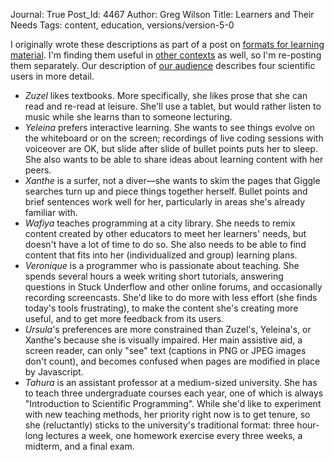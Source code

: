 Journal: True
Post_Id: 4467
Author: Greg Wilson
Title: Learners and Their Needs
Tags: content, education, versions/version-5-0

<p>I originally wrote these descriptions as part of a post on <a href="{{root_path}}/blog/2012/01/never-mind-the-content-what-about-the-format.html">formats for learning material</a>. I'm finding them useful in <a href="{{root_path}}/blog/2012/01/terminology.html">other contexts</a> as well, so I'm re-posting them separately. Our description of <a href="{{root_path}}/about/audience.html">our audience</a> describes four scientific users in more detail.</p>
<ul>
<li><em>Zuzel</em> likes textbooks. More specifically, she likes prose that she can read and re-read at leisure. She'll use a tablet, but would rather listen to music while she learns than to someone lecturing.</li>
<li><em>Yeleina</em> prefers interactive learning. She wants to see things evolve on the whiteboard or on the screen; recordings of live coding sessions with voiceover are OK, but slide after slide of bullet points puts her to sleep. She also wants to be able to share ideas about learning content with her peers.</li>
<li><em>Xanthe</em> is a surfer, not a diver&mdash;she wants to skim the pages that Giggle searches turn up and piece things together herself. Bullet points and brief sentences work well for her, particularly in areas she's already familiar with.</li>
<li><em>Wafiya</em> teaches programming at a city library. She needs to remix content created by other educators to meet her learners' needs, but doesn't have a lot of time to do so. She also needs to be able to find content that fits into her (individualized and group) learning plans.</li>
<li><em>Veronique</em> is a programmer who is passionate about teaching. She spends several hours a week writing short tutorials, answering questions in Stuck Underflow and other online forums, and occasionally recording screencasts. She'd like to do more with less effort (she finds today's tools frustrating), to make the content she's creating more useful, and to get more feedback from its users.</li>
<li><em>Ursula</em>'s preferences are more constrained than Zuzel's, Yeleina's, or Xanthe's because she is visually impaired. Her main assistive aid, a screen reader, can only "see" text (captions in PNG or JPEG images don't count), and becomes confused when pages are modified in place by Javascript.</li>
<li><em>Tahura</em> is an assistant professor at a medium-sized university. She has to teach three undergraduate courses each year, one of which is always "Introduction to Scientific Programming". While she'd like to experiment with new teaching methods, her priority right now is to get tenure, so she (reluctantly) sticks to the university's traditional format: three hour-long lectures a week, one homework exercise every three weeks, a midterm, and a final exam.</li>
</ul>
